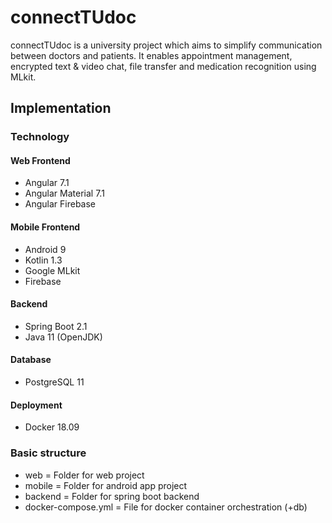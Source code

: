 # connectTUdoc
connectTUdoc is a university project which aims to simplify communication between doctors and patients.
It enables appointment management, encrypted text & video chat, file transfer and medication recognition using MLkit.

## Implementation 
### Technology
#### Web Frontend
* Angular 7.1
* Angular Material 7.1
* Angular Firebase
#### Mobile Frontend
* Android 9
* Kotlin 1.3
* Google MLkit
* Firebase
#### Backend
* Spring Boot 2.1
* Java 11 (OpenJDK)
#### Database
* PostgreSQL 11
#### Deployment
* Docker 18.09

### Basic structure
* web = Folder for web project
* mobile = Folder for android app project
* backend = Folder for spring boot backend
* docker-compose.yml = File for docker container orchestration (+db)